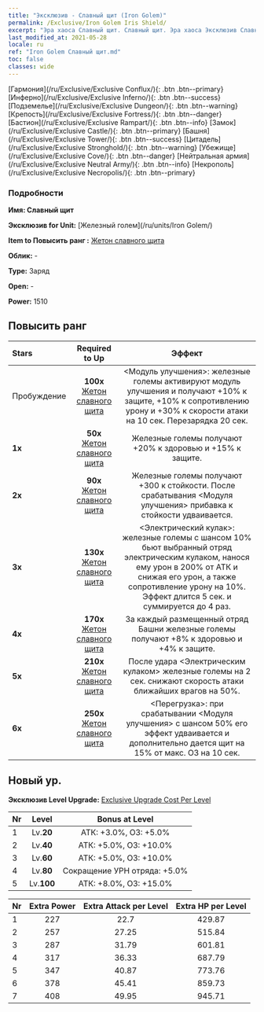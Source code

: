 ```yaml
---
title: "Эксклюзив - Славный щит (Iron Golem)"
permalink: /Exclusive/Iron Golem Iris Shield/
excerpt: "Эра хаоса Славный щит. Славный щит. Эра хаоса Эксклюзив Славный щит. Железный голем Эксклюзив."
last_modified_at: 2021-05-28
locale: ru
ref: "Iron Golem Славный щит.md"
toc: false
classes: wide
---
```

 [Гармония](/ru/Exclusive/Exclusive Conflux/){: .btn .btn--primary} [Инферно](/ru/Exclusive/Exclusive Inferno/){: .btn .btn--success} [Подземелье](/ru/Exclusive/Exclusive Dungeon/){: .btn .btn--warning} [Крепость](/ru/Exclusive/Exclusive Fortress/){: .btn .btn--danger} [Бастион](/ru/Exclusive/Exclusive Rampart/){: .btn .btn--info} [Замок](/ru/Exclusive/Exclusive Castle/){: .btn .btn--primary} [Башня](/ru/Exclusive/Exclusive Tower/){: .btn .btn--success} [Цитадель](/ru/Exclusive/Exclusive Stronghold/){: .btn .btn--warning} [Убежище](/ru/Exclusive/Exclusive Cove/){: .btn .btn--danger} [Нейтральная армия](/ru/Exclusive/Exclusive Neutral Army/){: .btn .btn--info} [Некрополь](/ru/Exclusive/Exclusive Necropolis/){: .btn .btn--primary} 

### Подробности
 **Имя: Славный щит** 

 **Эксклюзив for Unit:** [Железный голем](/ru/units/Iron Golem/) 

 **Item to Повысить ранг :** [Жетон славного щита](/ItemsRU/con_913/)

 **Облик:** -

 **Type:** Заряд

 **Open:** -

 **Power:** 1510

## Повысить ранг 

  |     Stars    |  Required to Up | Эффект |
  |:-------------|:---------------:|:---------------:|
  |  Пробуждение  | **100x** [Жетон славного щита](/ItemsRU/con_913/) | <Модуль улучшения>: железные големы активируют модуль улучшения и получают +10% к защите, +10% к сопротивлению урону и +30% к скорости атаки на 10 сек. Перезарядка 20 сек. |
  | **1x** <i class="fas fa-star"/> | **50x** [Жетон славного щита](/ItemsRU/con_913/) | Железные големы получают +20% к здоровью и +15% к защите. |
  | **2x** <i class="fas fa-star"/> | **90x** [Жетон славного щита](/ItemsRU/con_913/) | Железные големы получают +300 к стойкости. После срабатывания <Модуля улучшения> прибавка к стойкости удваивается. |
  | **3x** <i class="fas fa-star"/> | **130x** [Жетон славного щита](/ItemsRU/con_913/) | <Электрический кулак>: железные големы с шансом 10% бьют выбранный отряд электрическим кулаком, нанося ему урон в 200% от АТК и снижая его урон, а также сопротивление урону на 10%. Эффект длится 5 сек. и суммируется до 4 раз. |
  | **4x** <i class="fas fa-star"/> | **170x** [Жетон славного щита](/ItemsRU/con_913/) | За каждый размещенный отряд Башни железные големы получают +8% к здоровью и +4% к защите. |
  | **5x** <i class="fas fa-star"/> | **210x** [Жетон славного щита](/ItemsRU/con_913/) | После удара <Электрическим кулаком> железные големы на 2 сек. снижают скорость атаки ближайших врагов на 50%. |
  | **6x** <i class="fas fa-star"/> | **250x** [Жетон славного щита](/ItemsRU/con_913/) | <Перегрузка>: при срабатывании <Модуля улучшения> с шансом 50% его эффект удваивается и дополнительно дается щит на 15% от макс. ОЗ на 10 сек. |


## Новый ур.
 **Эксклюзив Level Upgrade:** [Exclusive Upgrade Cost Per Level](/Exclusive/ExclusiveUpgradeCostPerLevel/)

  |  Nr  |   Level  | Bonus at Level |
  |:-----|:--------:|:--------------:|
  | 1 | Lv.**20** | АТК: +3.0%, ОЗ: +5.0% |
  | 2 | Lv.**40** | АТК: +5.0%, ОЗ: +10.0% |
  | 3 | Lv.**60** | АТК: +5.0%, ОЗ: +10.0% |
  | 4 | Lv.**80** | Сокращение УРН отряда: +5.0% |
  | 5 | Lv.**100** | АТК: +8.0%, ОЗ: +15.0% |


  |  Nr  |  Extra Power | Extra Attack per Level | Extra HP per Level |
  |:-----|:--------:|:--------:|:--------:|
  | 1 | 227 | 22.7 | 429.87 |
  | 2 | 257 | 27.25 | 515.84 |
  | 3 | 287 | 31.79 | 601.81 |
  | 4 | 317 | 36.33 | 687.79 |
  | 5 | 347 | 40.87 | 773.76 |
  | 6 | 378 | 45.41 | 859.73 |
  | 7 | 408 | 49.95 | 945.71 |


